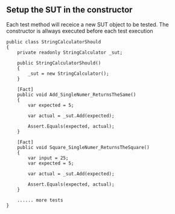 ## Setup the SUT in the constructor 
Each test method will receice a new SUT object to be tested.
The constructor is allways executed before each test execution 

```
public class StringCalculatorShould
{
    private readonly StringCalculator _sut;
    
    public StringCalculatorShould() 
    {
        _sut = new StringCalculator();
    }
    
    [Fact]
    public void Add_SingleNumer_ReturnsTheSame()
    {
        var expected = 5;
    
        var actual = _sut.Add(expected);
        
        Assert.Equals(expected, actual);
    }
    
    [Fact]
    public void Square_SingleNumer_ReturnsTheSquare()
    {
        var input = 25;
        var expected = 5;
    
        var actual = _sut.Add(expected);
        
        Assert.Equals(expected, actual);
    }
    
    ...... more tests 
}
```
